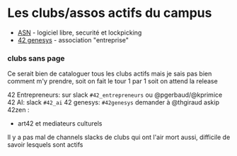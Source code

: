<!-- TITLE: Clubs -->
<!-- SUBTITLE: A quick summary of Clubs -->

# Les clubs/assos actifs du campus
- [ASN](/campus-paris/clubs/asn) - logiciel libre, securité et lockpicking
- [42 genesys](/campus-paris/clubs/42genesys) - association "entreprise"

### clubs sans page

Ce serait bien de cataloguer tous les clubs actifs mais je sais pas bien comment m'y prendre, soit on fait le tour 1 par 1 soit on attend la release

42 Entrepreneurs: sur slack `#42_entrepreneurs` ou @pgerbaud/@kprimice
42 AI: slack `#42_ai`
42 genesys: `#42genesys` demander à @thgiraud askip
42zen : 

+ art42 et mediateurs culturels



Il y a pas mal de channels slacks de clubs qui ont l'air mort aussi, difficile de savoir lesquels sont actifs